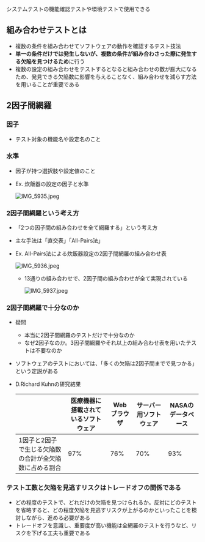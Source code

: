 システムテストの機能確認テストや環境テストで使用できる

## 組み合わせテストとは

- 複数の条件を組み合わせてソフトウェアの動作を確認するテスト技法
- **単一の条件だけでは発生しないが、複数の条件が組み合わさった際に発生する欠陥を見つけるため**に行う
- 複数の設定の組み合わせをテストするとなると組み合わせの数が膨大になるため、発見できる欠陥数に影響を与えることなく、組み合わせを減らす方法を用いることが重要である

## 2因子間網羅

### 因子

- テスト対象の機能名や設定名のこと

### 水準

- 因子が持つ選択肢や設定値のこと
- Ex. 炊飯器の設定の因子と水準
    
    ![IMG_5935.jpeg](attachment:5533f930-7a8e-4eeb-ab8f-e680f37ded95:IMG_5935.jpeg)
    

### 2因子間網羅という考え方

- 「2つの因子間の組み合わせを全て網羅する」という考え方
- 主な手法は「直交表」「All-Pairs法」
- Ex. All-Pairs法による炊飯器設定の2因子間網羅の組み合わせ表
    
    ![IMG_5936.jpeg](attachment:3f60adee-397a-4d9a-9429-5f4f8eedf786:IMG_5936.jpeg)
    
    - 13通りの組み合わせで、2因子間の組み合わせが全て実現されている
        
        ![IMG_5937.jpeg](attachment:f69db3ed-3b21-40a0-9b2e-5a54fd2dfe81:IMG_5937.jpeg)
        

### 2因子間網羅で十分なのか

- 疑問
    - 本当に2因子間網羅のテストだけで十分なのか
    - なぜ2因子なのか。3因子間網羅やそれ以上の組み合わせ表を用いたテストは不要なのか
- ソフトウェアのテストにおいては、「多くの欠陥は2因子間までで見つかる」という定説がある
- D.Richard Kuhnの研究結果
    
    
    |  | 医療機器に搭載されているソフトウェア | Webブラウザ | サーバー用ソフトウェア | NASAのデータベース |
    | --- | --- | --- | --- | --- |
    | 1因子と2因子で生じる欠陥数の合計が全欠陥数に占める割合 | 97% | 76% | 70% | 93% |

### テスト工数と欠陥を見逃すリスクはトレードオフの関係である

- どの程度のテストで、どれだけの欠陥を見つけられるか。反対にどのテストを省略すると、どの程度欠陥を見逃すリスクが上がるのかといったことを検討しながら、進める必要がある
- トレードオフを意識し、重要度が高い機能は全網羅のテストを行うなど、リスクを下げる工夫も重要である